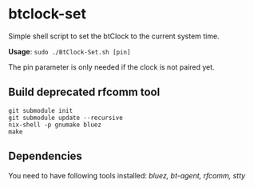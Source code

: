 # btclock-set
Simple shell script to set the btClock to the current system time.

**Usage**: ```sudo ./BtClock-Set.sh [pin]```

The pin parameter is only needed if the clock is not paired yet.

## Build deprecated rfcomm tool
```
git submodule init
git submodule update --recursive
nix-shell -p gnumake bluez
make
```

## Dependencies
You need to have following tools installed: *bluez, bt-agent, rfcomm, stty*
